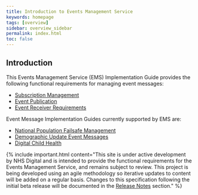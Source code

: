```yaml
---
title: Introduction to Events Management Service
keywords: homepage
tags: [overview]
sidebar: overview_sidebar
permalink: index.html
toc: false
---
```


## Introduction ##

This Events Management Service (EMS) Implementation Guide provides the following functional requirements for managing event messages:

- [Subscription Management](explore_subscriptions.html)
- [Event Publication](publication_requirements.html)
- [Event Receiver Requirements](receiver_requirements.html) 

Event Message Implementation Guides currently supported by EMS are:

- [National Population Failsafe Management](https://developer.nhs.uk/library/interoperability/national-failsafe) 
- [Demographic Update Event Messages](https://developer.nhs.uk/library/interoperability/demographic-updates) 
- [Digital Child Health](https://developer.nhs.uk/library/interoperability/digital-child-health) 

{% include important.html content="This site is under active development by NHS Digital and is intended to provide the functional requirements for the Events Management Service, and remains subject to review. This project is being developed using an agile methodology so iterative updates to content will be added on a regular basis. Changes to this specification following the initial beta release will be documented in the [Release Notes](overview_release_notes.html) section." %}